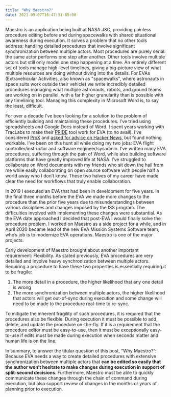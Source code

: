 ```yaml
---
title: "Why Maestro?"
date: 2021-09-07T16:47:31-05:00
---
```


Maestro is an application being built at NASA JSC, providing painless procedure editing before and during spacewalks with shared situational awareness during execution. It solves a problem that no other tools address: handling detailed procedures that involve significant synchronization between multiple actors. Most procedures are purely serial: the same actor performs one step after another. Other tools involve multiple actors but still only model one step happening at a time. An entirely different set of tools manage high-level timelines, giving a big-picture view of what multiple resources are doing without diving into the details. For EVAs (Extravehicular Activities, also known as "spacewalks", where astronauts in space suits work outside their vehicle) we write incredibly detailed procedures managing what multiple astronauts, robots, and ground teams are working on in parallel, with a far higher granularity than is possible with any timelining tool. Managing this complexity in Microsoft Word is, to say the least, difficult.

For over a decade I’ve been looking for a solution to the problem of efficiently building and maintaining these procedures. I’ve tried using spreadsheets and Google Docs instead of Word. I spent years working with TracLabs to make their [PRIDE](https://traclabs.com/projects/pride/) tool work for EVA (to no avail). I’ve considered [ProX](https://spinoff.nasa.gov/page/fix-it-like-an-astronaut-with-augme) and [asked for advice on Hacker News](https://news.ycombinator.com/item?id=5585535), but found nothing workable. I’ve been on this hunt all while doing my two jobs: EVA flight controller/instructor and software engineer/sysadmin. I’ve written many EVA procedures, suffering through the pain of Word, while also building software platforms that have greatly improved life at NASA. I’ve struggled to collaborate on Word documents with my friends who sit down the hall from me while easily collaborating on open source software with people half a world away who I don’t know. These two halves of my career have made clear the need for workflows that truly enable collaboration.

In 2019 I executed an EVA that had been in development for five years. In the final three months before the EVA we made more changes to the procedure than the prior five years due to misunderstandings between various disciplines and changes imposed by the ISS program. The difficulties involved with implementing these changes were substantial. As the EVA date approached I decided that post-EVA I would finally solve the procedure problem. I worked on Maestro as a side project for a while, and in April 2020 became lead of the new EVA Mission Systems Software team, who’s job is to modernize EVA operations. Maestro is one of the major projects.

Early development of Maestro brought about another important requirement: Flexibility. As stated previously, EVA procedures are very detailed and involve heavy synchronization between multiple actors. Requiring a procedure to have these two properties is essentially requiring it to be fragile:

1. The more detail in a procedure, the higher likelihood that any one detail is wrong
2. The more synchronization between multiple actors, the higher likelihood that actors will get out-of-sync during execution and some change will need to be made to the procedure real-time to re-sync.

To mitigate the inherent fragility of such procedures, it is required that the procedures also be flexible. During execution it must be possible to add, delete, and update the procedure on-the-fly. If it is a requirement that the procedure editor must be easy-to-use, then it must be exceptionally easy-to-use if edits must be made during execution when seconds matter and human life is on the line.

In summary, to answer the titular question of this post, “Why Maestro?”: Because EVA needs a way to create detailed procedures with extensive synchronization between multiple actors that **can be edited so easily that the author won’t hesitate to make changes during execution in support of split-second decisions**. Furthermore, Maestro must be able to quickly communicate these changes through the chain of command during execution, but also support review of changes in the months or years of planning prior to execution.
